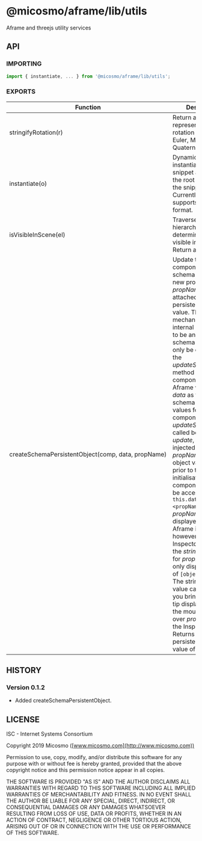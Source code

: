 # @micosmo/aframe/lib/utils

Aframe and threejs utility services

## API

### IMPORTING

```javascript
import { instantiate, ... } from '@micosmo/aframe/lib/utils';
```

### EXPORTS

Function | Description
-------- | -----------
stringifyRotation(r) | Return a string representation of a rotation in either Euler, Matrix4 or Quaternion form.
instantiate(o) | Dynamically instantiate a html snippet and return the root element of the snippet. Currently only supports *o* in string format.
isVisibleInScene(el) | Traverse the parent hierarchy and determine if *el* is visible in the scene. Return a boolean.
createSchemaPersistentObject(comp,&nbsp;data,&nbsp;propName) | Update the component *comp* schema to include a new property *propName* that is attached to a persistent object value. This mechanism allows internal state objects to be anchored to the schema data. Can only be called from the *updateSchema(data)* method of a component where Aframe will pass *data* as the new schema property values for the component. *updateSchema* is called before *init* and *update*, hence the injected property *propName* and it's object value will exist prior to the initialisation of the component and can be accessed by ```this.data.<propName>```. *propName* will be displayed in the Aframe inspector however the Inspector does call the *stringify* method for *propName* and only displays a value of ```[object Object]```. The stringified object value can be seen if you bring up the tool tip display by rolling the mouse pointer over *propName* in the Inspector. Returns the persistent object value of *propName*.

## HISTORY

### Version 0.1.2
* Added createSchemaPersistentObject.

## LICENSE

ISC - Internet Systems Consortium

Copyright 2019 Micosmo ([www.micosmo.com](http://www.micosmo.com))

Permission to use, copy, modify, and/or distribute this software for any purpose with or without fee is hereby granted, provided that the above copyright notice and this permission notice appear in all copies.

THE SOFTWARE IS PROVIDED "AS IS" AND THE AUTHOR DISCLAIMS ALL WARRANTIES WITH REGARD TO THIS SOFTWARE INCLUDING ALL IMPLIED WARRANTIES OF MERCHANTABILITY AND FITNESS. IN NO EVENT SHALL THE AUTHOR BE LIABLE FOR ANY SPECIAL, DIRECT, INDIRECT, OR CONSEQUENTIAL DAMAGES OR ANY DAMAGES WHATSOEVER RESULTING FROM LOSS OF USE, DATA OR PROFITS, WHETHER IN AN ACTION OF CONTRACT, NEGLIGENCE OR OTHER TORTIOUS ACTION, ARISING OUT OF OR IN CONNECTION WITH THE USE OR PERFORMANCE OF THIS SOFTWARE.
